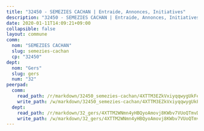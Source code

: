 ```yaml
---
title: "32450 - SEMEZIES CACHAN | Entraide, Annonces, Initiatives"
description: "32450 - SEMEZIES CACHAN | Entraide, Annonces, Initiatives"
date: 2020-01-11T14:09:21+09:00
collapsible: false
layout: commune
comm:
  nom: "SEMEZIES CACHAN"
  slug: semezies-cachan
  cp: "32450"
dept:
  nom: "Gers"
  slug: gers
  num: "32"
peerpad:
  comm:
    read_path: /r/markdown/32450_semezies-cachan/4XTTM3EZkVxiyqqwygUkFeCrnUixB96J7k6iijuC5GsdvqZGW
    write_path: /w/markdown/32450_semezies-cachan/4XTTM3EZkVxiyqqwygUkFeCrnUixB96J7k6iijuC5GsdvqZGW-K3TgTzhkL6qDJFTtCKLsNnU5feKi6pfWtJtMioQ3Z1ZZLZkZ6jNXaHjciWe22aGpYH2E5Y3vwAYyojrHTRXX4RqZgCD2Eqv6ZvKygfRmhYbkhoUy8LH2s2Lv2Q6VfGR9b9KP4otv
  dept:
    read_path: /r/markdown/32_gers/4XTTM2WNmn4yHBQyoAmovj8KWbv7VUoQTmvDpdT3o124AgWEe
    write_path: /w/markdown/32_gers/4XTTM2WNmn4yHBQyoAmovj8KWbv7VUoQTmvDpdT3o124AgWEe-K3TgUpYJfQLfW5uoLbdwErZNx29AEkCAso1EvCZzqaD3z7aQWWvGchjPJifpsj2b2MrnxAXUWCQXyv6K9rEMDPiEmuqTRE8ziuYLh1MUbtQUwwoYxV2abqSdJr66fFRHJZtY62y8
---
```


